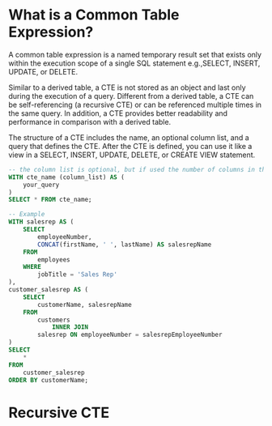 # What is a Common Table Expression?

A common table expression is a named temporary result set that exists only within the execution scope of a single SQL statement e.g.,SELECT, INSERT, UPDATE, or DELETE.

Similar to a derived table, a CTE is not stored as an object and last only during the execution of a query. Different from a derived table, a CTE can be self-referencing (a recursive CTE) or can be referenced multiple times in the same query. In addition, a CTE provides better readability and performance in comparison with a derived table.

The structure of a CTE includes the name, an optional column list, and a query that defines the CTE. After the CTE is defined, you can use it like a view in a SELECT, INSERT, UPDATE, DELETE, or CREATE VIEW statement.

```sql
-- the column list is optional, but if used the number of columns in the query must be the same as the number of columns in the column_list. If you omit the column_list, the CTE will use the column list of the query that defines the CTE
WITH cte_name (column_list) AS (
    your_query
)
SELECT * FROM cte_name;

-- Example
WITH salesrep AS (
    SELECT
        employeeNumber,
        CONCAT(firstName, ' ', lastName) AS salesrepName
    FROM
        employees
    WHERE
        jobTitle = 'Sales Rep'
),
customer_salesrep AS (
    SELECT
        customerName, salesrepName
    FROM
        customers
            INNER JOIN
        salesrep ON employeeNumber = salesrepEmployeeNumber
)
SELECT
    *
FROM
    customer_salesrep
ORDER BY customerName;

```

# Recursive CTE
